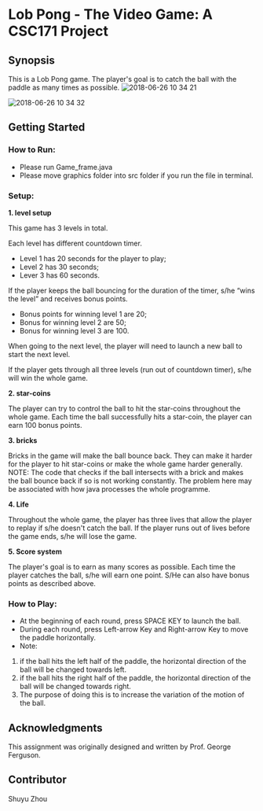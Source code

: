 # Lob Pong - The Video Game: A CSC171 Project

## Synopsis
This is a Lob Pong game. 
The player's goal is to catch the ball with the paddle as many times as possible.
![2018-06-26 10 34 21](https://user-images.githubusercontent.com/35708194/41923838-1faa3c86-792e-11e8-8255-e7bd466657c4.png)

![2018-06-26 10 34 32](https://user-images.githubusercontent.com/35708194/41923871-374cca52-792e-11e8-9703-3b3bdfb44f94.png)

## Getting Started
### How to Run:
- Please run Game_frame.java
- Please move graphics folder into src folder if you run the file in terminal.

### Setup:
**1. level setup**

This game has 3 levels in total. 

Each level has different countdown timer.
- Level 1 has 20 seconds for the player to play;
- Level 2 has 30 seconds;
- Lever 3 has 60 seconds.

If the player keeps the ball bouncing for the duration of the timer, s/he “wins the level” and receives bonus points.
- Bonus points for winning level 1 are 20; 
- Bonus for winning level 2 are 50; 
- Bonus for winning level 3 are 100.

When going to the next level, the player will need to launch a new ball to start the next level.

If the player gets through all three levels (run out of countdown timer), s/he will win the whole game.
	
**2. star-coins**

The player can try to control the ball to hit the star-coins throughout the whole game.
Each time the ball successfully hits a star-coin, the player can earn 100 bonus points.
		
**3. bricks**

Bricks in the game will make the ball bounce back.
They can make it harder for the player to hit star-coins or make the whole game harder generally.
NOTE: The code that checks if the ball intersects with a brick and makes the ball bounce back if so is not working constantly. 
The problem here may be associated with how java processes the whole programme. 
	   	 
**4. Life**

Throughout the whole game, the player has three lives that allow the player to replay if s/he doesn't catch the ball.
If the player runs out of lives before the game ends, s/he will lose the game.
	 	
**5. Score system**

The player's goal is to earn as many scores as possible.
Each time the player catches the ball, s/he will earn one point.
S/He can also have bonus points as described above.

### How to Play:
- At the beginning of each round, press SPACE KEY to launch the ball.
- During each round, press Left-arrow Key and Right-arrow Key to move the paddle horizontally.
- Note: 
1. if the ball hits the left half of the paddle, the horizontal direction of the ball will be changed towards left.
2. if the ball hits the right half of the paddle, the horizontal direction of the ball will be changed towards right.
3. The purpose of doing this is to increase the variation of the motion of the ball.

## Acknowledgments
This assignment was originally designed and written by Prof. George Ferguson.

## Contributor
Shuyu Zhou
